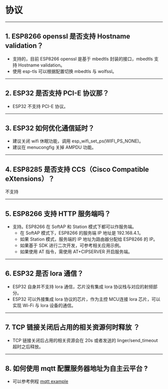 # 协议

<style>
body {counter-reset: h2}
  h2 {counter-reset: h3}
  h2:before {counter-increment: h2; content: counter(h2) ". "}
  h3:before {counter-increment: h3; content: counter(h2) "." counter(h3) ". "}
  h2.nocount:before, h3.nocount:before, { content: ""; counter-increment: none }
</style>

---

## ESP8266 openssl 是否⽀持 Hostname validation？

- ⽀持的，目前 ESP8266 openssl 是基于 mbedtls 封装的接口，mbedtls 支持 Hostname validation。
- 使用 esp-tls 可以根据配置切换 mbedtls 与 wolfssl。

---

## ESP32 是否⽀持 PCI-E 协议那？

- ESP32 不支持 PCI-E 协议。

---

## ESP32 如何优化通信延时？

- 建议关闭 wifi 休眠功能，调用 esp_wifi_set_ps(WIFI_PS_NONE)。
- 建议在 menucongfig 关掉 AMPDU 功能。

---

## ESP8285 是否⽀持 CCS（Cisco Compatible eXtensions）？

不支持

---

## ESP8266 ⽀持 HTTP 服务端吗？

- ⽀持。ESP8266 在 SoftAP 和 Station 模式下都可以作服务端。
  - 在 SoftAP 模式下，ESP8266 的服务端 IP 地址是 192.168.4.1。
  - 如果 Station 模式，服务端的 IP 地址为路由器分配给 ESP8266 的 IP。
  - 如果基于 SDK 进行⼆次开发，可参考相关应用示例。
  - 如果使⽤ AT 指令，需使⽤ AT+CIPSERVER 开启服务端。

---

## ESP32 是否 lora 通信？

- ESP32 自身并不支持 lora 通信，芯片没有集成 lora 协议栈与对应的射频部分。
- ESP32 可以外接集成 lora 协议的芯⽚，作为主控 MCU连接 lora 芯片，可以实现 Wi-Fi 与 lora 设备的通信。

---

## TCP 链接关闭后占用的相关资源何时释放 ？

- TCP 链接关闭后占用的相关资源会在 20s 或者发送的 linger/send_timeout 超时之后释放。

---

## 如何使用 mqtt 配置服务器地址为自主云平台 ?

- 可以参考例程 [mqtt example](https://github.com/espressif/esp-idf/tree/master/examples/protocols/mqtt)
